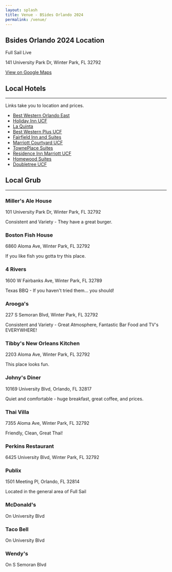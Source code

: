 ```yaml
---
layout: splash
title: Venue - BSides Orlando 2024
permalink: /venue/
---
```



## Bsides Orlando 2024 Location

Full Sail Live

141 University Park Dr, Winter Park, FL 32792

[View on Google Maps](https://goo.gl/maps/ZBtsMG7EK2UiFKZk9)


## Local Hotels
------------

Links take you to location and prices.

*   [Best Western Orlando East](https://www.bestwestern.com/en_US/book/hotel-rooms.10346.html)
*   [Holiday Inn UCF](https://www.ihg.com/holidayinn/hotels/us/en/orlando/mcohs/hoteldetail)
*   [La Quinta](https://www.wyndhamhotels.com/laquinta/orlando-florida/la-quinta-orlando-ucf/overview)
*   [Best Western Plus UCF](https://www.bestwestern.com/en_US/book/hotel-rooms.10429.html)
*   [Fairfield Inn and Suites](https://www.marriott.com/en-us/hotels/mcouc-fairfield-inn-and-suites-orlando-east-ucf-area/overview/)
*   [Marriott Courtyard UCF](https://www.marriott.com/en-us/hotels/mcoce-courtyard-orlando-east-ucf-area/overview/)
*   [TownePlace Suites](https://www.marriott.com/en-us/hotels/mcots-towneplace-suites-orlando-east-ucf-area/overview/)
*   [Residence Inn Marriott UCF](https://www.marriott.com/en-us/hotels/mcore-residence-inn-orlando-east-ucf-area/overview/)
*   [Homewood Suites](https://www.hilton.com/en/hotels/mcoafhw-homewood-suites-orlando-ucf-area/)
*   [Doubletree UCF](https://www.hilton.com/en/hotels/orloedt-doubletree-orlando-east-ucf-area/)

## Local Grub
----------

### Miller's Ale House

101 University Park Dr, Winter Park, FL 32792

Consistent and Variety - They have a great burger.

### Boston Fish House

6860 Aloma Ave, Winter Park, FL 32792

If you like fish you gotta try this place.

### 4 Rivers

1600 W Fairbanks Ave, Winter Park, FL 32789

Texas BBQ - If you haven't tried them... you should!

### Arooga's

227 S Semoran Blvd, Winter Park, FL 32792

Consistent and Variety - Great Atmosphere, Fantastic Bar Food and TV's EVERYWHERE!

### Tibby's New Orleans Kitchen

2203 Aloma Ave, Winter Park, FL 32792

This place looks fun.

### Johny's Diner

10169 University Blvd, Orlando, FL 32817

Quiet and comfortable - huge breakfast, great coffee, and prices.

### Thai Villa

7355 Aloma Ave, Winter Park, FL 32792

Friendly, Clean, Great Thai!

### Perkins Restaurant

6425 University Blvd, Winter Park, FL 32792

### Publix

1501 Meeting Pl, Orlando, FL 32814

Located in the general area of Full Sail

### McDonald's
On University Blvd

### Taco Bell
On University Blvd

### Wendy's

On S Semoran Blvd
